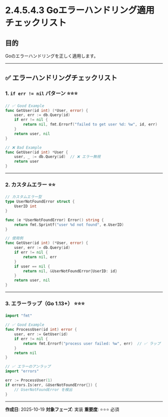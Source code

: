 # 2.4.5.4.3 Goエラーハンドリング適用チェックリスト

## 目的

Goのエラーハンドリングを正しく適用します。

---

## ✅ エラーハンドリングチェックリスト

### 1. `if err != nil` パターン ⭐⭐⭐

```go
// ✅ Good Example
func GetUser(id int) (*User, error) {
    user, err := db.Query(id)
    if err != nil {
        return nil, fmt.Errorf("failed to get user %d: %w", id, err)
    }
    return user, nil
}

// ❌ Bad Example
func GetUser(id int) *User {
    user, _ := db.Query(id)  // ❌ エラー無視
    return user
}
```

---

### 2. カスタムエラー ⭐⭐

```go
// カスタムエラー型
type UserNotFoundError struct {
    UserID int
}

func (e *UserNotFoundError) Error() string {
    return fmt.Sprintf("user %d not found", e.UserID)
}

// 使用例
func GetUser(id int) (*User, error) {
    user, err := db.Query(id)
    if err != nil {
        return nil, err
    }
    if user == nil {
        return nil, &UserNotFoundError{UserID: id}
    }
    return user, nil
}
```

---

### 3. エラーラップ（Go 1.13+） ⭐⭐⭐

```go
import "fmt"

// ✅ Good Example
func ProcessUser(id int) error {
    user, err := GetUser(id)
    if err != nil {
        return fmt.Errorf("process user failed: %w", err)  // ✅ ラップ
    }
    return nil
}

// ✅ エラーのアンラップ
import "errors"

err := ProcessUser(1)
if errors.Is(err, &UserNotFoundError{}) {
    // UserNotFoundError を検出
}
```

---

**作成日**: 2025-10-19
**対象フェーズ**: 実装
**重要度**: ⭐⭐⭐ 必須
